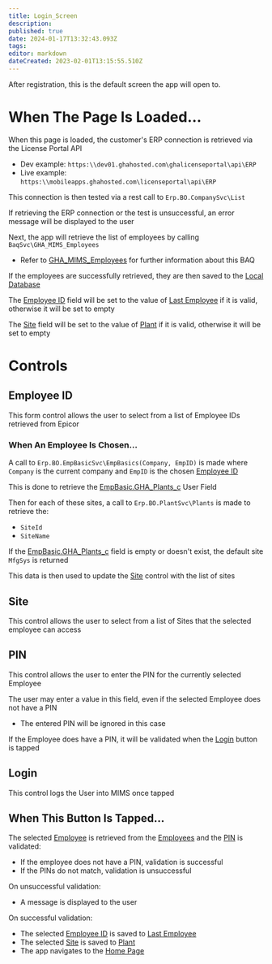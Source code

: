 ```yaml
---
title: Login_Screen
description: 
published: true
date: 2024-01-17T13:32:43.093Z
tags: 
editor: markdown
dateCreated: 2023-02-01T13:15:55.510Z
---
```


After registration, this is the default screen the app will open to.

# When The Page Is Loaded...
When this page is loaded, the customer's ERP connection is retrieved via the License Portal API
* Dev example: `https:\\dev01.ghahosted.com\ghalicenseportal\api\ERP`
* Live example: `https:\\mobileapps.ghahosted.com\licenseportal\api\ERP`

This connection is then tested via a rest call to `Erp.BO.CompanySvc\List`

If retrieving the ERP connection or the test is unsuccessful, an error message will be displayed to the user

Next, the app will retrieve the list of employees by calling `BaqSvc\GHA_MIMS_Employees`
- Refer to [GHA_MIMS_Employees](../Epicor/BAQs/GHA_MIMS_Employees.md) for further information about this BAQ

If the employees are successfully retrieved, they are then saved to the [Local Database](../Local_Database.md)

The [Employee ID](#employee-id) field will be set to the value of [Last Employee](../Local_Database.md#last-employee) if it is valid, otherwise it will be set to empty

The [Site](#site) field will be set to the value of [Plant](../Local_Database.md#plant) if it is valid, otherwise it will be set to empty

# Controls
## Employee ID
This form control allows the user to select from a list of Employee IDs retrieved from Epicor

### When An Employee Is Chosen...
A call to `Erp.BO.EmpBasicSvc\EmpBasics(Company, EmpID)` is made where `Company` is the current company and `EmpID` is the chosen [Employee ID](#employee-id)

This is done to retrieve the [EmpBasic.GHA_Plants_c](../Epicor/User_Fields/EmpBasic/GHA_Plants_c.md) User Field

Then for each of these sites, a call to `Erp.BO.PlantSvc\Plants` is made to retrieve the:
- `SiteId`
- `SiteName`

If the [EmpBasic.GHA_Plants_c](../Epicor/User_Fields/EmpBasic/GHA_Plants_c.md) field is empty or doesn't exist, the default site `MfgSys` is returned

This data is then used to update the [Site](#site) control with the list of sites

## Site
This control allows the user to select from a list of Sites that the selected employee can access

## PIN
This control allows the user to enter the PIN for the currently selected Employee

The user may enter a value in this field, even if the selected Employee does not have a PIN
- The entered PIN will be ignored in this case

If the Employee does have a PIN, it will be validated when the [Login](#login) button is tapped

## Login
This control logs the User into MIMS once tapped

## When This Button Is Tapped...
The selected [Employee](#employee-id) is retrieved from the [Employees](../Local_Database.md#employees) and the [PIN](#pin) is validated:
- If the employee does not have a PIN, validation is successful
- If the PINs do not match, validation is unsuccessful

On unsuccessful validation:
- A message is displayed to the user

On successful validation:
- The selected [Employee ID](#employee-id) is saved to [Last Employee](../Local_Database.md#last-employee)
- The selected [Site](#site) is saved to [Plant](../Local_Database.md#plant)
- The app navigates to the [Home Page](./Home_Page.md)